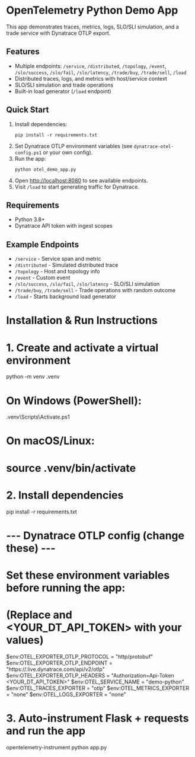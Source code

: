 # OpenTelemetry Python Demo App

This app demonstrates traces, metrics, logs, SLO/SLI simulation, and a trade service with Dynatrace OTLP export.

## Features
- Multiple endpoints: `/service`, `/distributed`, `/topology`, `/event`, `/slo/success`, `/slo/fail`, `/slo/latency`, `/trade/buy`, `/trade/sell`, `/load`
- Distributed traces, logs, and metrics with host/service context
- SLO/SLI simulation and trade operations
- Built-in load generator (`/load` endpoint)

## Quick Start
1. Install dependencies:
   ```
   pip install -r requirements.txt
   ```
2. Set Dynatrace OTLP environment variables (see `dynatrace-otel-config.ps1` or your own config).
3. Run the app:
   ```
   python otel_demo_app.py
   ```
4. Open [http://localhost:8080](http://localhost:8080) to see available endpoints.
5. Visit `/load` to start generating traffic for Dynatrace.

## Requirements
- Python 3.8+
- Dynatrace API token with ingest scopes

## Example Endpoints
- `/service` - Service span and metric
- `/distributed` - Simulated distributed trace
- `/topology` - Host and topology info
- `/event` - Custom event
- `/slo/success`, `/slo/fail`, `/slo/latency` - SLO/SLI simulation
- `/trade/buy`, `/trade/sell` - Trade operations with random outcome
- `/load` - Starts background load generator

# Installation & Run Instructions

# 1. Create and activate a virtual environment
python -m venv .venv
# On Windows (PowerShell):
.venv\Scripts\Activate.ps1
# On macOS/Linux:
# source .venv/bin/activate

# 2. Install dependencies
pip install -r requirements.txt

# --- Dynatrace OTLP config (change these) ---
# Set these environment variables before running the app:
# (Replace <your-env> and <YOUR_DT_API_TOKEN> with your values)

$env:OTEL_EXPORTER_OTLP_PROTOCOL = "http/protobuf"
$env:OTEL_EXPORTER_OTLP_ENDPOINT = "https://<your-env>.live.dynatrace.com/api/v2/otlp"
$env:OTEL_EXPORTER_OTLP_HEADERS = "Authorization=Api-Token <YOUR_DT_API_TOKEN>"
$env:OTEL_SERVICE_NAME = "demo-python"
$env:OTEL_TRACES_EXPORTER = "otlp"
$env:OTEL_METRICS_EXPORTER = "none"
$env:OTEL_LOGS_EXPORTER = "none"

# 3. Auto-instrument Flask + requests and run the app
opentelemetry-instrument python app.py
